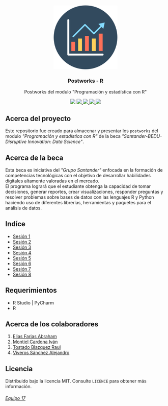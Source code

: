 <!-- PROJECT LOGO -->
<br />
<p align="center">
  <a href="https://github.com/Team-17-Bedu/r-postworks">
    <img src="img/logo.png" alt="Logo" width="200" height="200">
  </a>

  <h3 align="center"><strong>Postworks - R</strong></h3>

  <p align="center">
    Postworks del modulo "Programación y estadística con R"
  </p>
  
<p align="center">
  <a href="https://github.com/Team-17-Bedu/r-postworks"><img src="https://cdn.rawgit.com/sindresorhus/awesome/d7305f38d29fed78fa85652e3a63e154dd8e8829/media/badge.svg"></a>
  <a href="https://github.com/Team-17-Bedu/r-postworks">
    <img src="https://img.shields.io/github/last-commit/Team-17-Bedu/r-postworks">
  </a>
  <a href="https://github.com/Team-17-Bedu/r-postworks">
    <img src="https://img.shields.io/badge/BEDU-Data%20Science-blue">
  </a>
  <a href="https://github.com/Team-17-Bedu/r-postworks">
    <img src="https://img.shields.io/badge/Equipo-17-orange">
  </a>
  <a href="https://github.com/Team-17-Bedu/r-postworks">
    <img src="https://img.shields.io/badge/Made%20With-R-red">
  </a>
</p>
</p>

## Acerca del proyecto

Este repositorio fue creado para almacenar y presentar los `postworks` del modulo _"Programación y estadística con R"_ de la beca _"Santander-BEDU-Disruptive Innovation: Data Science"_. 

## Acerca de la beca

Esta beca es iniciativa del _"Grupo Santander"_ enfocada en la formación de competencias tecnológicas con el objetivo de desarrollar habilidades digitales altamente valoradas en el mercado.
<br/>
El programa logrará que el estudiante obtenga la capacidad de tomar decisiones, generar reportes, crear visualizaciones, responder preguntas y resolver problemas sobre bases de datos con las lenguajes R y Python haciendo uso de diferentes librerías, herramientas y paquetes para el análisis de datos.
<br/>
## Indíce

- [Sesión 1](src/Sesion-01)
- [Sesión 2](src/Sesion-02)
- [Sesión 3](src/Sesion-03)
- [Sesión 4](src/Sesion-04)
- [Sesión 5](src/Sesion-05)
- [Sesión 6](src/Sesion-06)
- [Sesión 7](src/Sesion-07)
- [Sesión 8](src/Sesion-08)

## Requerimientos
* R Studio | PyCharm
* R

## Acerca de los colaboradores
1. [Elias Farias Abraham](https://github.com/Aabraham-Farias)
2. [Montiel Cardona Iván](https://github.com/begeistert)
3. [Tostado Blazquez Raul](https://github.com/RaulTostadoB)
4. [Viveros Sánchez Alejandro](https://github.com/alevs97)

## Licencia 
Distribuido bajo la licencia MIT. Consulte `LICENCE` para obtener más información.


###### [Equipo 17](https://github.com/Team-17-Bedu)